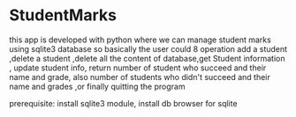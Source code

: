 # StudentMarks


this app is developed with python where we can manage student marks using sqlite3 database
so basically the user could 8 operation add a student ,delete a student ,delete all the content of database,get Student
information , update student info, return number of student who succeed and their name and grade,
also number of students who didn't succeed and their name and grades ,or finally quitting the program

prerequisite:
install sqlite3 module,
install db browser for sqlite
